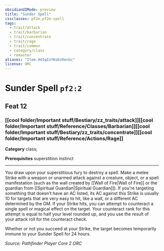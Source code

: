 ```yaml
---
obsidianUIMode: preview
title: "Sunder Spell"
cssclasses: pf2e,pf2e-spell
tags:
  - trait/attack
  - trait/barbarian
  - trait/concentrate
  - trait/rage
  - trait/common
  - category/class
  - remaster
aliases: "Item.Hd1qIxYKobzKenGc"
license: ORC
---
```

# Sunder Spell `pf2:2`
## Feat 12
### [[cool folder/Important stuff/Bestiary/zz_traits/attack]][[cool folder/Important stuff/Reference/Classes/Barbarian]][[cool folder/Important stuff/Bestiary/zz_traits/concentrate]][[cool folder/Important stuff/Reference/Actions/Rage]]

**Category** class; 



**Prerequisites** superstition instinct
* * *
You draw upon your superstitious fury to destroy a spell. Make a melee Strike with a weapon or unarmed attack against a creature, object, or a spell manifestation (such as the wall created by [[Wall of Fire|Wall of Fire]] or the guardian from [[Spiritual Guardian|Spiritual Guardian]]). If you're targeting something that doesn't have an AC listed, its AC against this Strike is usually 10 for targets that are very easy to hit, like a wall, or a different AC determined by the GM. If your Strike hits, you can attempt to counteract a single spell or magical effect on the target. Your counteract rank for this attempt is equal to half your level rounded up, and you use the result of your attack roll for the counteract check.

Whether or not you succeed at your Strike, the target becomes temporarily immune to your Sunder Spell for 24 hours.

*Source: Pathfinder Player Core 2*
*ORC*